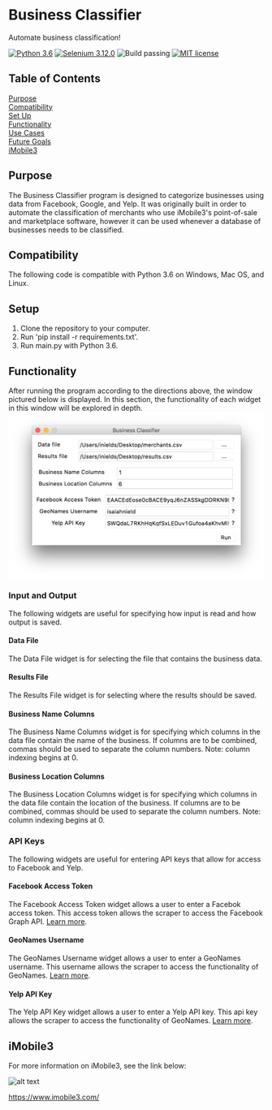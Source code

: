 # Business Classifier

Automate business classification!

[![Python 3.6](https://img.shields.io/badge/python-3.6-blue.svg)](https://www.python.org/)
[![Selenium 3.12.0](https://img.shields.io/badge/selenium-3.12.0-yellow.svg)](https://www.seleniumhq.org/)
![Build passing](https://img.shields.io/badge/build-passing-brightgreen.svg)
[![MIT license](https://img.shields.io/badge/license-MIT-blue.svg)](https://github.com/isaiahnields/SearchQueue/blob/master/LICENSE)

## Table of Contents

[Purpose](#purpose)<br />
[Compatibility](#compatibility)<br />
[Set Up](#set-up)<br />
[Functionality](#functionality)<br />
[Use Cases](#use-cases)<br />
[Future Goals](#future-goals)<br />
[iMobile3](#imobile3)

## Purpose

The Business Classifier program is designed to categorize businesses using data from Facebook, Google, and Yelp. It was originally built in order to automate the classification of merchants who use iMobile3's point-of-sale and marketplace software, however it can be used whenever a database of businesses needs to be classified.

## Compatibility

The following code is compatible with Python 3.6 on Windows, Mac OS, and Linux.

## Setup

1. Clone the repository to your computer.
2. Run 'pip install -r requirements.txt'.
3. Run main.py with Python 3.6.

## Functionality

After running the program according to the directions above, the window pictured below is displayed. In this section, the functionality of each widget in this window will be explored in depth.
<img src="https://github.com/isaiahnields/BusinessClassifier/blob/master/screenshots/filled-gui.png" align="middle" width="600">

### Input and Output

The following widgets are useful for specifying how input is read and how output is saved.

#### Data File

The Data File widget is for selecting the file that contains the business data.

#### Results File

The Results File widget is for selecting where the results should be saved.

#### Business Name Columns

The Business Name Columns widget is for specifying which columns in the data file contain the name of the business. If columns are to be combined, commas should be used to separate the column numbers. Note: column indexing begins at 0.

#### Business Location Columns

The Business Location Columns widget is for specifying which columns in the data file contain the location of the business. If columns are to be combined, commas should be used to separate the column numbers. Note: column indexing begins at 0.

### API Keys

The following widgets are useful for entering API keys that allow for access to Facebook and Yelp.

#### Facebook Access Token

The Facebook Access Token widget allows a user to enter a Facebok access token. This access token allows the scraper to access the Facebook Graph API. [Learn more](https://developers.facebook.com/docs/facebook-login/access-tokens).

#### GeoNames Username

The GeoNames Username widget allows a user to enter a GeoNames username. This username allows the scraper to access the functionality of GeoNames. [Learn more](http://www.geonames.org/login).

#### Yelp API Key

The Yelp API Key widget allows a user to enter a Yelp API key. This api key allows the scraper to access the functionality of GeoNames. [Learn more](http://www.geonames.org/login).

## iMobile3

For more information on iMobile3, see the link below:

![alt text](https://www.imobile3.com/wp-content/uploads/2015/05/nav-logo-imobile3-dark-2x.png.pagespeed.ce.xYqpQD5-kC.png)

https://www.imobile3.com/
